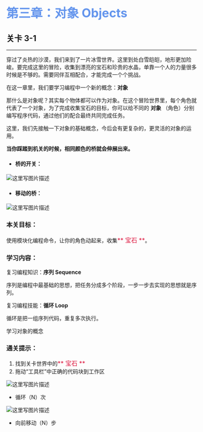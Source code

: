 # <font color=#6495ED size=6>第三章：对象 Objects</font>
## 关卡 3-1

------
穿过了炎热的沙漠，我们来到了一片冰雪世界。这里到处白雪皑皑，地形更加险峻。要完成这里的冒险，收集到漂亮的宝石和珍贵的水晶，单靠一个人的力量很多时候是不够的。需要同伴互相配合，才能完成一个个挑战。

在这一章里，我们要学习编程中一个新的概念：**对象**

那什么是对象呢？其实每个物体都可以作为对象。在这个冒险世界里，每个角色就代表了一个对象，为了完成收集宝石的目标，你可以给不同的 **对象** （角色）分别编写程序代码，通过他们的配合最终共同完成任务。

这里，我们先接触一下对象的基础概念，今后会有更复杂的，更灵活的对象的运用。

**当你踩踏到机关的时候，相同颜色的桥就会伸展出来。**

 - #### 桥的开关：
 ![这里写图片描述](scene/image/floor_switch.png)
 
 - #### 移动的桥：
 ![这里写图片描述](scene/image/floor_open.png)

### 本关目标：
使用模块化编程命令，让你的角色动起来，收集<font color=#DC143C size=3>** 宝石 **</font>。

### 学习内容：
复习编程知识：**序列 Sequence**

序列是编程中最基础的思想，把任务分成多个阶段，一步一步去实现的思想就是序列。

复习编程技能：**循环 Loop**

循环是把一组序列代码，重复多次执行。

学习对象的概念

### 通关提示：
1. 找到关卡世界中的<font color=#DC143C size=3>** 宝石 **</font>
2. 拖动“工具栏”中正确的代码块到工作区
 
 ![这里写图片描述](scene/image/repeat_times.png)
 - 循环（N）次
 
 ![这里写图片描述](scene/image/move_forward.png)
 - 向前移动（N）步
  